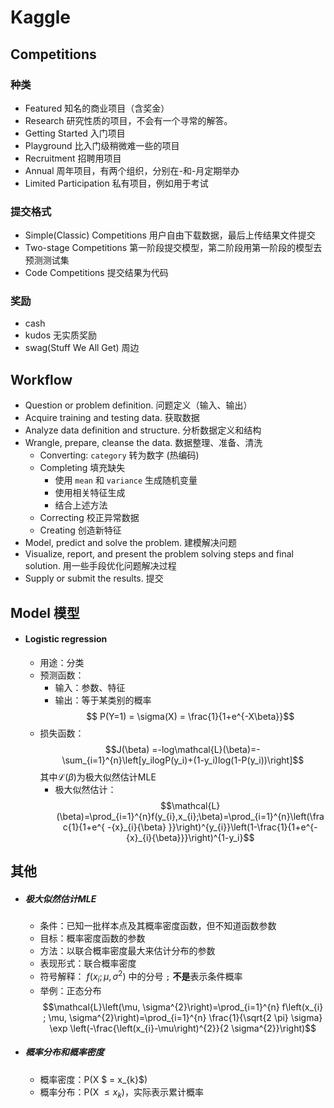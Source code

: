 # Kaggle

## Competitions
### 种类
- Featured
知名的商业项目（含奖金）
- Research
研究性质的项目，不会有一个寻常的解答。
- Getting Started
入门项目
- Playground
比入门级稍微难一些的项目
- Recruitment
招聘用项目
- Annual
周年项目，有两个组织，分别在-和-月定期举办
- Limited Participation
私有项目，例如用于考试

### 提交格式
- Simple(Classic) Competitions
用户自由下载数据，最后上传结果文件提交
- Two-stage Competitions
第一阶段提交模型，第二阶段用第一阶段的模型去预测测试集
- Code Competitions
提交结果为代码

### 奖励
- cash
- kudos 无实质奖励
- swag(Stuff We All Get) 周边


## Workflow
- Question or problem definition.
问题定义（输入、输出）
- Acquire training and testing data.
获取数据
- Analyze data definition and structure.
分析数据定义和结构
- Wrangle, prepare, cleanse the data.
数据整理、准备、清洗
    - Converting: `category` 转为数字 (热编码)
    - Completing 填充缺失
      - 使用 `mean` 和 `variance` 生成随机变量
      - 使用相关特征生成
      - 结合上述方法
    - Correcting 校正异常数据
    - Creating 创造新特征
- Model, predict and solve the problem.
建模解决问题
- Visualize, report, and present the problem solving steps and final solution.
用一些手段优化问题解决过程
- Supply or submit the results.
提交

## Model 模型

- #### Logistic regression

  - 用途：分类
  - 预测函数：
    - 输入：参数、特征
    - 输出：等于某类别的概率
  $$ P(Y=1) = \sigma(X) = \frac{1}{1+e^{-X\beta}}$$
  - 损失函数：
$$J(\beta) =-log\mathcal{L}(\beta)=- \sum_{i=1}^{n}\left[y_ilogP(y_i)+(1-y_i)log(1-P(y_i))\right]$$
其中$\mathcal{L}(\beta)$为极大似然估计MLE
    - 极大似然估计：
$$\mathcal{L}(\beta)=\prod_{i=1}^{n}f(y_{i},x_{i};\beta)=\prod_{i=1}^{n}\left(\frac{1}{1+e^{ -{x}_{i}{\beta} }}\right)^{y_{i}}\left(1-\frac{1}{1+e^{-{x}_{i}{\beta}}}\right)^{1-y_i}$$


## 其他

- ##### 极大似然估计MLE
  - 条件：已知一批样本点及其概率密度函数，但不知道函数参数
  - 目标：概率密度函数的参数
  - 方法：以联合概率密度最大来估计分布的参数
  - 表现形式：联合概率密度
  - 符号解释：
  $f\left(x_{i} ; \mu, \sigma^{2}\right)$ 中的分号 `;` **不是**表示条件概率
  - 举例：正态分布
  $$\mathcal{L}\left(\mu, \sigma^{2}\right)=\prod_{i=1}^{n} f\left(x_{i} ; \mu, \sigma^{2}\right)=\prod_{i=1}^{n} \frac{1}{\sqrt{2 \pi} \sigma} \exp \left(-\frac{\left(x_{i}-\mu\right)^{2}}{2 \sigma^{2}}\right)$$

- ##### 概率分布和概率密度
  - 概率密度：P(X $ = x_{k}$)
  - 概率分布：P(X $\leq x_{k}$)，实际表示累计概率
  